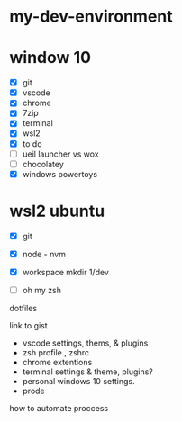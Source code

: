 # my-dev-environment

# window 10

- [x] git
- [x] vscode
- [x] chrome
- [x] 7zip
- [x] terminal
- [x] wsl2
- [x] to do
- [ ] ueil launcher vs wox
- [ ] chocolatey
- [x] windows powertoys 

# wsl2 ubuntu
- [x] git
- [x] node - nvm
- [x] workspace mkdir 1/dev
- [ ] oh my zsh


dotfiles

link to gist
- vscode settings, thems, & plugins
- zsh profile , zshrc
- chrome extentions
- terminal settings & theme, plugins?
- personal windows 10 settings.
- prode

how to automate proccess
